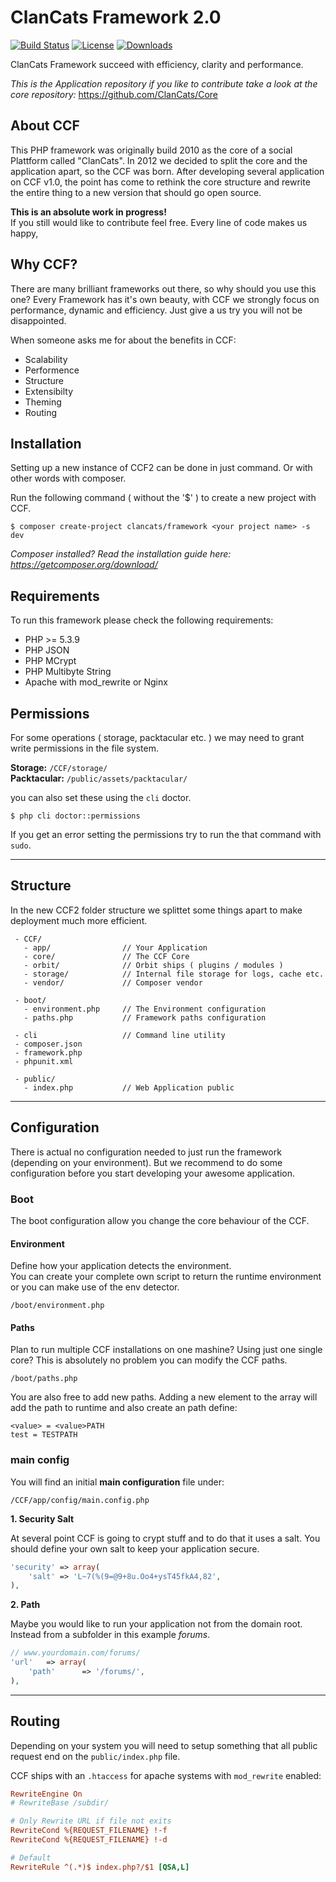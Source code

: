 ClanCats Framework 2.0
======================

[![Build Status](https://travis-ci.org/ClanCats/Framework.svg?branch=master)](https://travis-ci.org/ClanCats/Framework)
[![License](http://img.shields.io/packagist/l/clancats/framework.svg)](https://github.com/ClanCats/Framework)
[![Downloads](http://img.shields.io/packagist/dm/clancats/core.svg)](https://github.com/ClanCats/Framework)


ClanCats Framework succeed with efficiency, clarity and performance. 

_This is the Application repository if you like to contribute take a look at the core repository:_ https://github.com/ClanCats/Core

## About CCF

This PHP framework was originally build 2010 as the core of a social Plattform called "ClanCats". In 2012 we decided to split the core and the application apart, so the CCF was born. After developing several application on CCF v1.0, the point has come to rethink the core structure and rewrite the entire thing to a new version that should go open source.

**This is an absolute work in progress!**<br>If you still would like to contribute feel free. Every line of code makes us happy,

## Why CCF?

There are many brilliant frameworks out there, so why should you use this one? Every Framework has it's own beauty, with CCF we strongly focus on performance, dynamic and efficiency. Just give a us try you will not be disappointed. 

When someone asks me for about the benefits in CCF:

 * Scalability 
 * Performence
 * Structure
 * Extensibilty
 * Theming
 * Routing
 
## Installation

Setting up a new instance of CCF2 can be done in just command. Or with other words with composer.

Run the following command ( without the '$' ) to create a new project with CCF.

```
$ composer create-project clancats/framework <your project name> -s dev
```

_Composer installed? Read the installation guide here: https://getcomposer.org/download/_

## Requirements

To run this framework please check the following requirements:

 * PHP >= 5.3.9
 * PHP JSON
 * PHP MCrypt
 * PHP Multibyte String
 * Apache with mod_rewrite or Nginx

## Permissions

For some operations ( storage, packtacular etc. ) we may need to grant write permissions in the file system. 

**Storage:** `/CCF/storage/`<br/>
**Packtacular:** `/public/assets/packtacular/`

you can also set these using the `cli` doctor.

```
$ php cli doctor::permissions
```

If you get an error setting the permissions try to run the that command with `sudo`.

---

## Structure

In the new CCF2 folder structure we splittet some things apart to make deployment much more efficient.<br/>


```
 - CCF/
   - app/                // Your Application 
   - core/               // The CCF Core
   - orbit/              // Orbit ships ( plugins / modules ) 
   - storage/            // Internal file storage for logs, cache etc.
   - vendor/             // Composer vendor

 - boot/
   - environment.php     // The Environment configuration
   - paths.php           // Framework paths configuration

 - cli                   // Command line utility
 - composer.json
 - framework.php
 - phpunit.xml

 - public/
   - index.php           // Web Application public
```

---

## Configuration

There is actual no configuration needed to just run the framework (depending on your environment). But we recommend to do some configuration before you start developing your awesome application.

### Boot

The boot configuration allow you change the core behaviour of the CCF.

#### Environment

Define how your application detects the environment.<br />
You can create your complete own script to return the runtime environment or you can make use of the env detector.

```
/boot/environment.php
```

#### Paths

Plan to run multiple CCF installations on one mashine? Using just one single core? This is absolutely no problem you can modify the CCF paths. 

```
/boot/paths.php
```

You are also free to add new paths. Adding a new element to the array will add the path to runtime and also create an path define:

```
<value> = <value>PATH
test = TESTPATH
```

### main config

You will find an initial **main configuration** file under:

```
/CCF/app/config/main.config.php
```

**1. Security Salt**

At several point CCF is going to crypt stuff and to do that it uses a salt. You should define your own salt to keep your application secure.

```php
'security' => array(
	'salt' => 'L~7(%(9=@9+8u.Oo4+ysT45fkA4,82',
),
```

**2. Path**

Maybe you would like to run your application not from the domain root. Instead from a subfolder in this example *forums*.

```php
// www.yourdomain.com/forums/
'url'	=> array(
	'path'		=> '/forums/',
),
```

---

## Routing

Depending on your system you will need to setup something that all public request end on the `public/index.php` file.

CCF ships with an `.htaccess` for apache systems with `mod_rewrite` enabled:

```ini
RewriteEngine On
# RewriteBase /subdir/

# Only Rewrite URL if file not exits
RewriteCond %{REQUEST_FILENAME} !-f
RewriteCond %{REQUEST_FILENAME} !-d

# Default
RewriteRule ^(.*)$ index.php?/$1 [QSA,L]
```